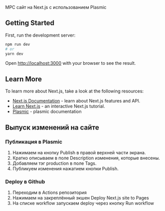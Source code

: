 МРС сайт на Next.js c использованием Plasmic

## Getting Started

First, run the development server:

```bash
npm run dev
# or
yarn dev
```

Open [http://localhost:3000](http://localhost:3000) with your browser to see the result.

## Learn More

To learn more about Next.js, take a look at the following resources:

- [Next.js Documentation](https://nextjs.org/docs) - learn about Next.js features and API.
- [Learn Next.js](https://nextjs.org/learn) - an interactive Next.js tutorial.
- [Plasmic](https://www.plasmic.app/) - plasmic documentation

## Выпуск изменений на сайте

### Публикация в Plasmic
1. Нажимаем на кнопку Publish в правой верхней части экрана.
2. Кратко описываем в поле Description изменения, которые внесены.
3. Добавляем тэг production в поле Tags.
4. Публикуем изменения нажатием кнопки Publish.

### Deploy в Github
1. Переходим в Actions репозитория
2. Нажимаем на закреплённый экшен Deploy Next.js site to Pages
3. На списке workflow запускаем deploy через кнопку Run workflow
